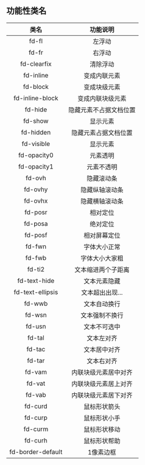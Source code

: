 
## 功能性类名

| 类名  | 功能说明  |
|  :--: | :--:      |
| fd-fl | 左浮动 |
| fd-fr | 右浮动 |
| fd-clearfix | 清除浮动 |
| fd-inline| 变成内联元素 |
| fd-block| 变成块级元素 |
| fd-inline-block| 变成内联块级元素 |
| fd-hide| 隐藏元素不占据文档位置 |
| fd-show| 显示元素 |
| fd-hidden| 隐藏元素占据文档位置 |
| fd-visible| 显示元素 |
| fd-opacity0| 元素透明 |
| fd-opacity1| 元素不透明 |
| fd-ovh| 隐藏滚动条 |
| fd-ovhy| 隐藏纵轴滚动条 |
| fd-ovhx| 隐藏横轴滚动条 |
| fd-posr| 相对定位 |
| fd-posa| 绝对定位 |
| fd-posf| 相对屏幕定位 |
| fd-fwn| 字体大小正常 |
| fd-fwb| 字体大小大家粗 |
| fd-ti2| 文本缩进两个子距离 |
| fd-text-hide| 文本元素隐藏 |
| fd-text-ellipsis| 文本超出出现... |
| fd-wwb| 文本自动换行 |
| fd-wsn| 文本强制不换行 |
| fd-usn| 文本不可选中 |
| fd-tal| 文本左对齐 |
| fd-tac| 文本居中对齐 |
| fd-tar| 文本右对齐 |
| fd-vam| 内联块级元素居中对齐 |
| fd-vat| 内联块级元素居上对齐 |
| fd-vab| 内联块级元素居下对齐 |
| fd-curd| 鼠标形状箭头 |
| fd-curp| 鼠标形状小手 |
| fd-curm| 鼠标形状移动 |
| fd-curh| 鼠标形状帮助 |
| fd-border-default| 1像素边框 |
